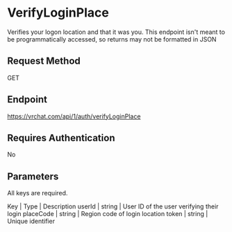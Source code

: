 # VerifyLoginPlace

Verifies your logon location and that it was you.
This endpoint isn't meant to be programmatically accessed, so returns may not be formatted in JSON

## Request Method
GET

## Endpoint
https://vrchat.com/api/1/auth/verifyLoginPlace

## Requires Authentication
No

## Parameters

All keys are required.

Key | Type | Description
userId | string | User ID of the user verifying their login
placeCode | string | Region code of login location
token | string | Unique identifier
